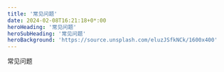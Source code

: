 ```yaml
---
title: '常见问题'
date: 2024-02-08T16:21:18+0*:00
heroHeading: '常见问题'
heroSubHeading: '常见问题'
heroBackground: 'https://source.unsplash.com/eluzJSfkNCk/1600x400'
---
```

 常见问题
